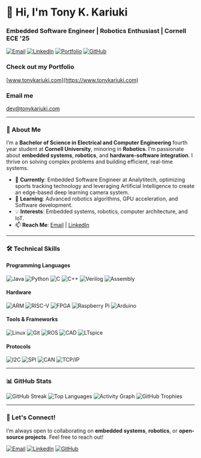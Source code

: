 # 👋 Hi, I'm Tony K. Kariuki

### Embedded Software Engineer | Robotics Enthusiast | Cornell ECE '25

[![Email](https://img.shields.io/badge/-Email-D14836?style=flat&logo=gmail&logoColor=white)](mailto:akk85@cornell.edu)
[![LinkedIn](https://img.shields.io/badge/-LinkedIn-0077B5?style=flat&logo=linkedin&logoColor=white)](https://www.linkedin.com/in/antony-kariuki/)
[![Portfolio](https://img.shields.io/badge/-Portfolio-FF7139?style=flat&logo=firefox&logoColor=white)](https://www.tonykariuki.com/)
[![GitHub](https://img.shields.io/badge/-GitHub-181717?style=flat&logo=github&logoColor=white)](https://github.com/akk85)

### Check out my Portfolio  
[www.tonykariuki.com](https://www.tonykariuki.com)

### Email me 
dev@tonykariuki.com

---

### 🚀 About Me
I’m a **Bachelor of Science in Electrical and Computer Engineering** fourth year student at **Cornell University**, minoring in **Robotics**. I’m passionate about **embedded systems**, **robotics**, and **hardware-software integration**. I thrive on solving complex problems and building efficient, real-time systems.

- 🔭 **Currently**: Embedded Software Engineer at Analytitech, optimizing sports tracking technology and leveraging Artificial Intelligence to create an edge-based deep learning camera system. 
- 🌱 **Learning**: Advanced robotics algorithms, GPU acceleration, and Software development.
- 💡 **Interests**: Embedded systems, robotics, computer architecture, and IoT.
- 📫 **Reach Me**: [Email](mailto:akk85@cornell.edu) | [LinkedIn](https://www.linkedin.com/in/antony-kariuki/)

---

### 🛠️ Technical Skills

#### Programming Languages
![Java](https://img.shields.io/badge/-Java-007396?logo=java&logoColor=white)
![Python](https://img.shields.io/badge/-Python-3776AB?logo=python&logoColor=white)
![C](https://img.shields.io/badge/-C-A8B9CC?logo=c&logoColor=black)
![C++](https://img.shields.io/badge/-C++-00599C?logo=c%2B%2B&logoColor=white)
![Verilog](https://img.shields.io/badge/-Verilog-FF6600?logo=verilog&logoColor=white)
![Assembly](https://img.shields.io/badge/-Assembly-6E4C13?logo=assemblyscript&logoColor=white)

#### Hardware
![ARM](https://img.shields.io/badge/-ARM-0091BD?logo=arm&logoColor=white)
![RISC-V](https://img.shields.io/badge/-RISC--V-3A75BD?logo=riscv&logoColor=white)
![FPGA](https://img.shields.io/badge/-FPGA-FF6600?logo=xilinx&logoColor=white)
![Raspberry Pi](https://img.shields.io/badge/-Raspberry_Pi-C51A4A?logo=raspberry-pi&logoColor=white)
![Arduino](https://img.shields.io/badge/-Arduino-00979D?logo=arduino&logoColor=white)

#### Tools & Frameworks
![Linux](https://img.shields.io/badge/-Linux-FCC624?logo=linux&logoColor=black)
![Git](https://img.shields.io/badge/-Git-F05032?logo=git&logoColor=white)
![ROS](https://img.shields.io/badge/-ROS-22314E?logo=ros&logoColor=white)
![CAD](https://img.shields.io/badge/-CAD-000000?logo=autodesk&logoColor=white)
![LTspice](https://img.shields.io/badge/-LTspice-FF6600?logo=spiceworks&logoColor=white)

#### Protocols
![I2C](https://img.shields.io/badge/-I2C-000000?logo=i2c&logoColor=white)
![SPI](https://img.shields.io/badge/-SPI-000000?logo=spi&logoColor=white)
![CAN](https://img.shields.io/badge/-CAN-000000?logo=can&logoColor=white)
![TCP/IP](https://img.shields.io/badge/-TCP/IP-000000?logo=tcpip&logoColor=white)

---

### 📊 GitHub Stats
![GitHub Streak](https://streak-stats.demolab.com/?user=akk85&theme=radical)
![Top Languages](https://github-readme-stats.vercel.app/api/top-langs/?username=akk85&layout=compact&theme=radical&count_private=true&hide=html,css)
![Activity Graph](https://github-readme-activity-graph.vercel.app/graph?username=akk85&theme=radical)
![GitHub Trophies](https://github-profile-trophy.vercel.app/?username=akk85&theme=radical&no-frame=true&row=2&column=4)

---

### 🌟 Let's Connect!
I’m always open to collaborating on **embedded systems**, **robotics**, or **open-source projects**. Feel free to reach out!

[![Email](https://img.shields.io/badge/-Email-D14836?style=flat&logo=gmail&logoColor=white)](mailto:akk85@cornell.edu)
[![LinkedIn](https://img.shields.io/badge/-LinkedIn-0077B5?style=flat&logo=linkedin&logoColor=white)](https://www.linkedin.com/in/antony-kariuki/)
[![GitHub](https://img.shields.io/badge/-GitHub-181717?style=flat&logo=github&logoColor=white)](https://github.com/akk85)
